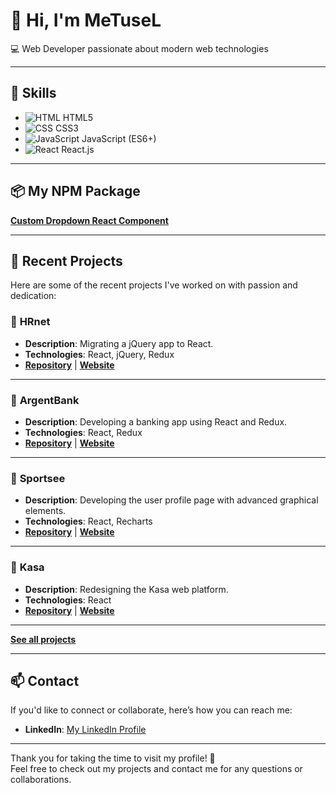 # 👋 Hi, I'm **MeTuseL**  
💻 Web Developer passionate about modern web technologies

---

## 🌟 Skills

- ![HTML](https://img.shields.io/badge/HTML-5-orange) HTML5
- ![CSS](https://img.shields.io/badge/CSS-3-blue) CSS3
- ![JavaScript](https://img.shields.io/badge/JavaScript-ES6-yellow) JavaScript (ES6+)
- ![React](https://img.shields.io/badge/React-18.0.0-lightblue) React.js

---

## 📦 **My NPM Package**  
[**Custom Dropdown React Component**](https://www.npmjs.com/package/react-dropdown-metsel)  

---

## 🚀 Recent Projects

Here are some of the recent projects I've worked on with passion and dedication:

### 🔹 **HRnet**  
- **Description**: Migrating a jQuery app to React.  
- **Technologies**: React, jQuery, Redux  
- [**Repository**](https://github.com/MeTuseL/HRnet) | [**Website**](https://metusel.github.io/HRnet/)

---

### 🔹 **ArgentBank**  
- **Description**: Developing a banking app using React and Redux.  
- **Technologies**: React, Redux  
- [**Repository**](https://github.com/MeTuseL/ArgentBank) | [**Website**](https://metusel.github.io/ArgentBank/)

---

### 🔹 **Sportsee**  
- **Description**: Developing the user profile page with advanced graphical elements.  
- **Technologies**: React, Recharts  
- [**Repository**](https://github.com/MeTuseL/SportSee) | [**Website**](https://metusel.github.io/SportSee/)

---

### 🔹 **Kasa**  
- **Description**: Redesigning the Kasa web platform.  
- **Technologies**: React  
- [**Repository**](https://github.com/MeTuseL/Kasa) | [**Website**](https://metusel.github.io/Kasa/)

---

[**See all projects**](https://github.com/MeTuseL?tab=repositories)

---

## 📫 Contact

If you'd like to connect or collaborate, here’s how you can reach me:

- **LinkedIn**: [My LinkedIn Profile](https://www.linkedin.com/in/uly-austrie-45133a2ab)

---

Thank you for taking the time to visit my profile! 🚀  
Feel free to check out my projects and contact me for any questions or collaborations.
